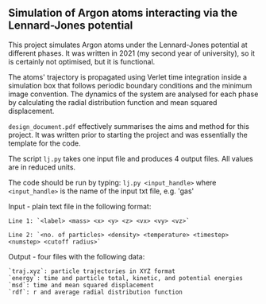 ## Simulation of Argon atoms interacting via the Lennard-Jones potential ##
This project simulates Argon atoms under the Lennard-Jones potential at different phases. It was written in 2021 (my second year of university), so it is certainly not optimised, but it is functional.

The atoms' trajectory is propagated using Verlet time integration inside a simulation box that follows periodic boundary conditions and the minimum image convention. The dynamics of the system are analysed for each phase by calculating the radial distribution function and mean squared displacement.

`design_document.pdf` effectively summarises the aims and method for this project. It was written prior to starting the project and was essentially the template for the code. 

The script `lj.py` takes one input file and produces 4 output files.
All values are in reduced units.

The code should be run by typing: `lj.py <input_handle>`
where `<input_handle>` is the name of the input txt file, e.g. 'gas'

Input - plain text file in the following format: 

    Line 1: `<label> <mass> <x> <y> <z> <vx> <vy> <vz>`
    
    Line 2: `<no. of particles> <density> <temperature> <timestep> <numstep> <cutoff radius>`

Output - four files with the following data:

    `traj.xyz`: particle trajectories in XYZ format
    `energy`: time and particle total, kinetic, and potential energies
    `msd`: time and mean squared displacement
    `rdf`: r and average radial distribution function
